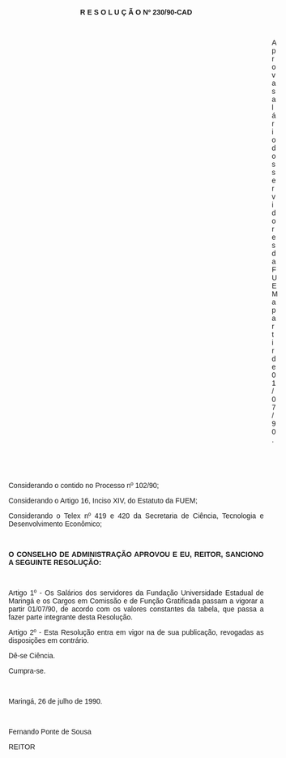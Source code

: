 <BODY>

<B><FONT FACE="Arial"><P ALIGN="CENTER">R E S O L U &Ccedil; &Atilde; O Nº 230/90-CAD</P>
</B><P ALIGN="JUSTIFY"></P>
<P ALIGN="JUSTIFY">&nbsp;</P><DIR>
<DIR>
<DIR>
<DIR>
<DIR>
<DIR>
<DIR>
<DIR>
<DIR>
<DIR>
<DIR>
<DIR>
<DIR>

<P ALIGN="JUSTIFY">Aprova sal&aacute;rio dos servidores da FUEM a partir de 01/07/90.</P>
<P ALIGN="JUSTIFY"></P>
<P ALIGN="JUSTIFY">&nbsp;</P>
<P ALIGN="JUSTIFY">&nbsp;</P></DIR>
</DIR>
</DIR>
</DIR>
</DIR>
</DIR>
</DIR>
</DIR>
</DIR>
</DIR>
</DIR>
</DIR>
</DIR>

<P ALIGN="JUSTIFY">Considerando o contido no Processo nº 102/90; </P>
<P ALIGN="JUSTIFY">Considerando o Artigo 16, Inciso XIV, do Estatuto da FUEM;</P>
<P ALIGN="JUSTIFY">Considerando o Telex nº 419 e 420 da Secretaria de Ci&ecirc;ncia, Tecnologia e Desenvolvimento Econ&ocirc;mico;</P>
<P ALIGN="JUSTIFY"></P>
<P ALIGN="JUSTIFY">&nbsp;</P>
<B><P ALIGN="JUSTIFY">O CONSELHO DE ADMINISTRA&Ccedil;&Atilde;O APROVOU E EU, REITOR, SANCIONO A SEGUINTE RESOLU&Ccedil;&Atilde;O:</P>
</B><P ALIGN="JUSTIFY"></P>
<P ALIGN="JUSTIFY">&nbsp;</P>
<P ALIGN="JUSTIFY">Artigo 1º - Os Sal&aacute;rios dos servidores da Funda&ccedil;&atilde;o Universidade Estadual de Maring&aacute; e os Cargos em Comiss&atilde;o e de Fun&ccedil;&atilde;o Gratificada passam a vigorar a partir 01/07/90, de acordo com os valores constantes da tabela, que passa a fazer parte integrante desta Resolu&ccedil;&atilde;o.</P>
<P ALIGN="JUSTIFY">Artigo 2º - Esta Resolu&ccedil;&atilde;o entra em vigor na de sua publica&ccedil;&atilde;o, revogadas as disposi&ccedil;&otilde;es em contr&aacute;rio.</P>
<P ALIGN="JUSTIFY">D&ecirc;-se Ci&ecirc;ncia. </P>
<P ALIGN="JUSTIFY">Cumpra-se.</P>
<P ALIGN="JUSTIFY"></P>
<P ALIGN="JUSTIFY">&nbsp;</P>
<P ALIGN="JUSTIFY">Maring&aacute;, 26 de julho de 1990.</P>
<P ALIGN="JUSTIFY"></P>
<P ALIGN="JUSTIFY">&nbsp;</P>
<P ALIGN="JUSTIFY">Fernando Ponte de Sousa</P>
<P ALIGN="JUSTIFY">REITOR</P>
<P ALIGN="JUSTIFY"></P></FONT></BODY>

